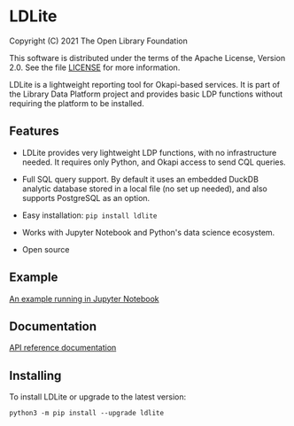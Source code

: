 LDLite
======

Copyright (C) 2021 The Open Library Foundation

This software is distributed under the terms of the Apache License,
Version 2.0.  See the file
[LICENSE](https://github.com/library-data-platform/ldlite/blob/master/LICENSE)
for more information.

LDLite is a lightweight reporting tool for Okapi-based services.  It
is part of the Library Data Platform project and provides basic LDP
functions without requiring the platform to be installed.


Features
--------

* LDLite provides very lightweight LDP functions, with no
  infrastructure needed.  It requires only Python, and Okapi access to
  send CQL queries.

* Full SQL query support.  By default it uses an embedded DuckDB
  analytic database stored in a local file (no set up needed), and
  also supports PostgreSQL as an option.

* Easy installation: `pip install ldlite`

* Works with Jupyter Notebook and Python's data science ecosystem.

* Open source


Example
-------

[An example running in Jupyter
Notebook](https://github.com/library-data-platform/ldlite/blob/main/example/example.md)


Documentation
-------------

[API reference documentation](https://library-data-platform.github.io/ldlite/ldlite.html)



Installing
----------

To install LDLite or upgrade to the latest version:

```
python3 -m pip install --upgrade ldlite
```


